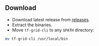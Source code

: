 ## Download

- Download latest release from [releases](https://github.com/threefoldtech/tf-grid-cli/releases).
- Extract the binaries.
- Move `tf-grid-cli` to any `$PATH` directory:

```bash
mv tf-grid-cli /usr/local/bin
```
